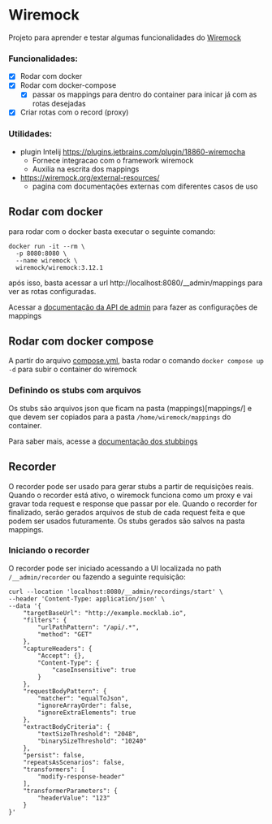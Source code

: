# Wiremock

Projeto para aprender e testar algumas funcionalidades do [Wiremock](https://wiremock.org/docs/)

### Funcionalidades:
- [x] Rodar com docker
- [x] Rodar com docker-compose
    - [x] passar os mappings para dentro do container para inicar já com as rotas desejadas
- [x] Criar rotas com o record (proxy)

### Utilidades:
- plugin Intelij https://plugins.jetbrains.com/plugin/18860-wiremocha
    - Fornece integracao com o framework wiremock
    - Auxilia na escrita dos mappings
- https://wiremock.org/external-resources/
    - pagina com documentações externas com diferentes casos de uso

## Rodar com docker

para rodar com o docker basta executar o seguinte comando:

```shell
docker run -it --rm \
  -p 8080:8080 \
  --name wiremock \
  wiremock/wiremock:3.12.1

```

após isso, basta acessar a url http://localhost:8080/__admin/mappings para ver as rotas configuradas.

Acessar a [documentação da API de admin](https://wiremock.org/docs/standalone/admin-api-reference) para fazer as configurações de mappings


## Rodar com docker compose

A partir do arquivo [compose.yml](compose.yml), basta rodar o comando `docker compose up -d` para subir o container do wiremock

### Definindo os stubs com arquivos

Os stubs são arquivos json que ficam na pasta (mappings)[mappings/] e que devem ser copiados para a pasta `/home/wiremock/mappings` do container.


Para saber mais, acesse a [documentação dos stubbings](https://wiremock.org/docs/stubbing/)

## Recorder

O recorder pode ser usado para gerar stubs a partir de requisições reais.  
Quando o recorder está ativo, o wiremock funciona como um proxy e vai gravar toda request e response que passar
por ele. Quando o recorder for finalizado, serão gerados arquivos de stub de cada request feita e que podem ser
usados futuramente.
Os stubs gerados são salvos na pasta mappings.

### Iniciando o recorder

O recorder pode ser iniciado acessando a UI localizada no path `/__admin/recorder` ou fazendo a seguinte requisição:
```shell
curl --location 'localhost:8080/__admin/recordings/start' \
--header 'Content-Type: application/json' \
--data '{
    "targetBaseUrl": "http://example.mocklab.io",
    "filters": {
        "urlPathPattern": "/api/.*",
        "method": "GET"
    },
    "captureHeaders": {
        "Accept": {},
        "Content-Type": {
            "caseInsensitive": true
        }
    },
    "requestBodyPattern": {
        "matcher": "equalToJson",
        "ignoreArrayOrder": false,
        "ignoreExtraElements": true
    },
    "extractBodyCriteria": {
        "textSizeThreshold": "2048",
        "binarySizeThreshold": "10240"
    },
    "persist": false,
    "repeatsAsScenarios": false,
    "transformers": [
        "modify-response-header"
    ],
    "transformerParameters": {
        "headerValue": "123"
    }
}'
```
